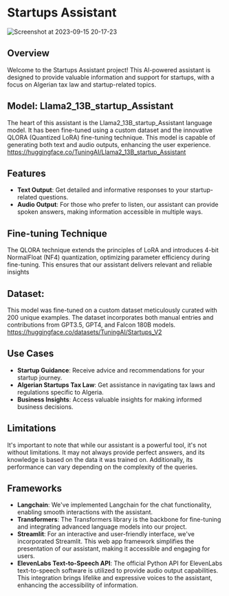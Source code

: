 # Startups Assistant

![Screenshot at 2023-09-15 20-17-23](https://github.com/Tuning-AI/startups_Assistant/assets/145156896/6283363c-d84a-4b7b-a32d-0a6e37ee2557)

## Overview
Welcome to the Startups Assistant project! This AI-powered assistant is designed to provide valuable information and support for startups, with a focus on Algerian tax law and startup-related topics.
## Model: **Llama2_13B_startup_Assistant**
The heart of this assistant is the Llama2_13B_startup_Assistant language model. It has been fine-tuned using a custom dataset and the innovative QLORA (Quantized LoRA) fine-tuning technique. This model is capable of generating both text and audio outputs, enhancing the user experience.
https://huggingface.co/TuningAI/Llama2_13B_startup_Assistant
## Features
* **Text Output**: Get detailed and informative responses to your startup-related questions.
* **Audio Output**: For those who prefer to listen, our assistant can provide spoken answers, making information accessible in multiple ways.
## Fine-tuning Technique
The QLORA technique extends the principles of LoRA and introduces 4-bit NormalFloat (NF4) quantization, optimizing parameter efficiency during fine-tuning. This ensures that our assistant delivers relevant and reliable insights
## Dataset:
This model was fine-tuned on a custom dataset meticulously curated with 200 unique examples. The dataset incorporates both manual entries and contributions from GPT3.5, GPT4, and Falcon 180B models.
https://huggingface.co/datasets/TuningAI/Startups_V2

## Use Cases
* **Startup Guidance**: Receive advice and recommendations for your startup journey.
* **Algerian Startups Tax Law**: Get assistance in navigating tax laws and regulations specific to Algeria.
* **Business Insights**: Access valuable insights for making informed business decisions.
## Limitations
It's important to note that while our assistant is a powerful tool, it's not without limitations. It may not always provide perfect answers, and its knowledge is based on the data it was trained on. Additionally, its performance can vary depending on the complexity of the queries.
## Frameworks
+ **Langchain**: We've implemented Langchain for the chat functionality, enabling smooth interactions with the assistant.
+ **Transformers**: The Transformers library is the backbone for fine-tuning and integrating advanced language models into our project.
+ **Streamlit**: For an interactive and user-friendly interface, we've incorporated Streamlit. This web app framework simplifies the presentation of our assistant, making it accessible and engaging for users.
+ **ElevenLabs Text-to-Speech API**: The official Python API for ElevenLabs text-to-speech software is utilized to provide audio output capabilities. This integration brings lifelike and expressive voices to the assistant, enhancing the accessibility of information.
